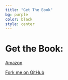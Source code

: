 ```yaml
---
title: "Get The Book"
bg: purple
color: black
style: center
---
```


# Get the Book:
 
[Amazon](https://www.amazon.com/Agent-Based-Modelling-Geographical-Information-Systems/dp/1473958652/ref=sr_1_2?s=books&ie=UTF8&qid=1538686958&sr=1-2&keywords=Alison++Heppenstall) 
 



<span id="forkongithub">
  <a href="{{ site.source_link }}" class="bg-blue">
    Fork me on GitHub
  </a>
</span>
